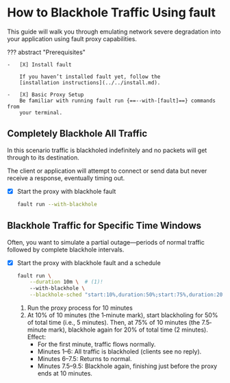 # How to Blackhole Traffic Using fault

This guide will walk you through emulating network severe degradation into your
application using fault proxy capabilities.

??? abstract "Prerequisites"

    -   [X] Install fault

        If you haven’t installed fault yet, follow the
        [installation instructions](../../install.md).

    -   [X] Basic Proxy Setup
        Be familiar with running fault run {==--with-[fault]==} commands from
        your terminal.

## Completely Blackhole All Traffic

In this scenario traffic is blackholed indefinitely and no packets will get
through to its destination.

The client or application will attempt to connect or send data but never receive
a response, eventually timing out.

-   [X] Start the proxy with blackhole fault

    ```bash
    fault run --with-blackhole
    ```

## Blackhole Traffic for Specific Time Windows

Often, you want to simulate a partial outage—periods of normal traffic followed
by complete blackhole intervals.

-   [X] Start the proxy with blackhole fault and a schedule

    ```bash
    fault run \
        --duration 10m \  # (1)!
        --with-blackhole \
        --blackhole-sched "start:10%,duration:50%;start:75%,duration:20%"  # (2)!
    ```

    1. Run the proxy process for 10 minutes
    2. At 10% of 10 minutes (the 1‐minute mark), start blackholing for 50% of
       total time (i.e., 5 minutes).
       Then, at 75% of 10 minutes (the 7.5‐minute mark), blackhole again for 20%
       of total time (2 minutes).
       Effect:
        * For the first minute, traffic flows normally.
        * Minutes 1–6: All traffic is blackholed (clients see no reply).
        * Minutes 6–7.5: Returns to normal.
        * Minutes 7.5–9.5: Blackhole again, finishing just before the proxy ends at 10 minutes.
